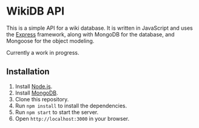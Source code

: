 # WikiDB API

This is a simple API for a wiki database. It is written in JavaScript and uses the [Express](http://expressjs.com/) framework, along with MongoDB for the database, and Mongoose for the object modeling.

Currently a work in progress.

## Installation

1. Install [Node.js](http://nodejs.org/).
2. Install [MongoDB](http://www.mongodb.org/).
3. Clone this repository.
4. Run `npm install` to install the dependencies.
5. Run `npm start` to start the server.
6. Open `http://localhost:3000` in your browser.

